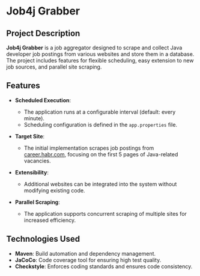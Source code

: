 # Job4j Grabber

## Project Description

**Job4j Grabber** is a job aggregator designed to scrape and collect Java developer job postings from various websites and store them in a database. The project includes features for flexible scheduling, easy extension to new job sources, and parallel site scraping.

## Features

- **Scheduled Execution**:
    - The application runs at a configurable interval (default: every minute).
    - Scheduling configuration is defined in the `app.properties` file.

- **Target Site**:
    - The initial implementation scrapes job postings from [career.habr.com](https://career.habr.com/vacancies/java_developer), focusing on the first 5 pages of Java-related vacancies.

- **Extensibility**:
    - Additional websites can be integrated into the system without modifying existing code.

- **Parallel Scraping**:
    - The application supports concurrent scraping of multiple sites for increased efficiency.

## Technologies Used

- **Maven**: Build automation and dependency management.
- **JaCoCo**: Code coverage tool for ensuring high test quality.
- **Checkstyle**: Enforces coding standards and ensures code consistency.

